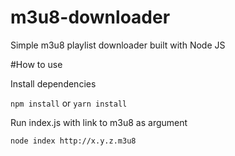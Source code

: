 # m3u8-downloader

Simple m3u8 playlist downloader built with Node JS

#How to use

Install dependencies

```npm install``` or ```yarn install```

Run index.js with link to m3u8 as argument

```node index http://x.y.z.m3u8```
